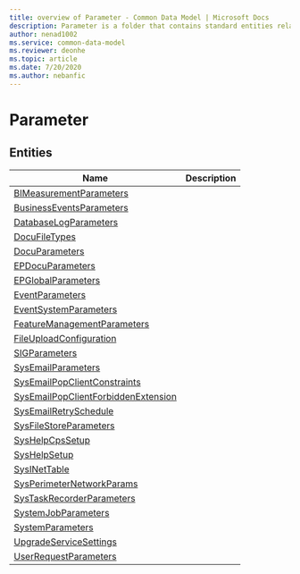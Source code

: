 ```yaml
---
title: overview of Parameter - Common Data Model | Microsoft Docs
description: Parameter is a folder that contains standard entities related to the Common Data Model.
author: nenad1002
ms.service: common-data-model
ms.reviewer: deonhe
ms.topic: article
ms.date: 7/20/2020
ms.author: nebanfic
---
```


# Parameter


## Entities

|Name|Description|
|---|---|
|[BIMeasurementParameters](BIMeasurementParameters.md)||
|[BusinessEventsParameters](BusinessEventsParameters.md)||
|[DatabaseLogParameters](DatabaseLogParameters.md)||
|[DocuFileTypes](DocuFileTypes.md)||
|[DocuParameters](DocuParameters.md)||
|[EPDocuParameters](EPDocuParameters.md)||
|[EPGlobalParameters](EPGlobalParameters.md)||
|[EventParameters](EventParameters.md)||
|[EventSystemParameters](EventSystemParameters.md)||
|[FeatureManagementParameters](FeatureManagementParameters.md)||
|[FileUploadConfiguration](FileUploadConfiguration.md)||
|[SIGParameters](SIGParameters.md)||
|[SysEmailParameters](SysEmailParameters.md)||
|[SysEmailPopClientConstraints](SysEmailPopClientConstraints.md)||
|[SysEmailPopClientForbiddenExtension](SysEmailPopClientForbiddenExtension.md)||
|[SysEmailRetrySchedule](SysEmailRetrySchedule.md)||
|[SysFileStoreParameters](SysFileStoreParameters.md)||
|[SysHelpCpsSetup](SysHelpCpsSetup.md)||
|[SysHelpSetup](SysHelpSetup.md)||
|[SysINetTable](SysINetTable.md)||
|[SysPerimeterNetworkParams](SysPerimeterNetworkParams.md)||
|[SysTaskRecorderParameters](SysTaskRecorderParameters.md)||
|[SystemJobParameters](SystemJobParameters.md)||
|[SystemParameters](SystemParameters.md)||
|[UpgradeServiceSettings](UpgradeServiceSettings.md)||
|[UserRequestParameters](UserRequestParameters.md)||
